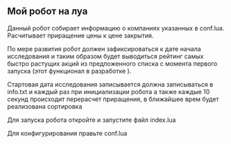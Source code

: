 ## Мой робот на луа

Данный робот собирает информацию о компаниях указанных в conf.lua.
Расчитывает приращение цены к цене закрытия.
 
 По мере развития робот должен зафиксироваться к дате начала
 исследования и таким образом будет выводиться рейтинг самых быстро
 растущих акций из предложенного списка с момента первого запуска (этот
 функционал в разработке ).

 Стартовая дата исследования записывается должна записываться в info.txt
 и каждый раз при инициализации робота а также каждые 10 секунд
 происходит перерасчет приращения, в ближайшее врем будет реализована
 сортировка
 
 Для запуска робота откройте и запустите файл index.lua
 
 Для конфигурирования правьте conf.lua

